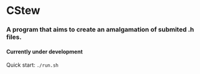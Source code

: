 # CStew
### A program that aims to create an amalgamation of submited .h files.
#### Currently under development

Quick start:
`./run.sh`